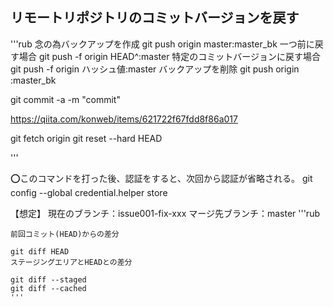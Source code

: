 ## リモートリポジトリのコミットバージョンを戻す
'''rub
念の為バックアップを作成
git push origin master:master_bk
一つ前に戻す場合
git push -f origin HEAD^:master
特定のコミットバージョンに戻す場合
git push -f origin ハッシュ値:master
バックアップを削除
git push origin :master_bk


git commit -a -m "commit"

https://qiita.com/konweb/items/621722f67fdd8f86a017

git fetch origin
git reset --hard HEAD

'''

⭕️このコマンドを打った後、認証をすると、次回から認証が省略される。
git config --global credential.helper store


【想定】
現在のブランチ：issue001-fix-xxx
マージ先ブランチ：master
'''rub
~~~ プログラム修正後 ~~~
前回コミット(HEAD)からの差分

git diff HEAD
ステージングエリアとHEADとの差分

git diff --staged
git diff --cached
'''

